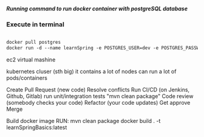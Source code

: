##### Running command to run docker container with postgreSQL database
### Execute in terminal
```dockerfile

docker pull postgres
docker run -d --name learnSpring -e POSTGRES_USER=dev -e POSTGRES_PASSWORD=dev -e POSTGRES_DB=learnSpring -p 5432:5432 postgres
```


ec2 virtual mashine 

kubernetes cluser (sth big) 
    it contains a lot of nodes
        can run a lot of pods/containers


Create Pull Request (new code)
    Resolve conflicts
        Run CI/CD (on Jenkins, Github, Gitlab) run unit/integration tests "mvn clean package"
            Code review (somebody checks your code)
            Refactor (your code updates)
                Get approve
                    Merge
        

Build docker image
RUN:
mvn clean package
docker build . -t learnSpringBasics:latest 

